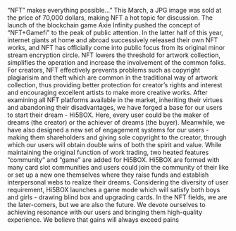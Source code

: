“NFT” makes everything possible...”
This March, a JPG image was sold at the price of 70,000 dollars, making NFT a 
hot topic for discussion. The launch of the blockchain game Axie Infinity pushed the 
concept of “NFT+Gamefi” to the peak of public attention. 
In the latter half of this year, internet giants at home and abroad successively 
released their own NFT works, and NFT has officially come into public focus from its 
original minor stream encryption circle.
NFT lowers the threshold for artwork collection, simplifies the operation and 
increase the involvement of the common folks. 
For creators, NFT effectively prevents problems such as copyright plagiarisim and 
theft which are common in the traditional way of artwork collection, thus providing 
better protection for creator’s rights and interest and encouraging excellent artists to 
make more creative works.
After examining all NFT platforms available in the market, inheriting their virtues 
and abandoning their disadvantages, we have forged a base for our users to start their 
dream - Hi5BOX. 
Here, every user could be the maker of dreams (the creator) or the achiever of 
dreams (the buyer). Meanwhile, we have also designed a new set of engagement 
systems for our users - making them shareholders and giving sole copyright to the 
creator, through which our users will obtain double wins of both the spirit and value.
While maintaining the original function of work trading, two heated features 
“community” and “game” are added for Hi5BOX. 
Hi5BOX are formed with many card slot communities and users could join the 
community of their like or set up a new one themselves where they raise funds and 
establish interpersonal webs to realize their dreams. Considering the diversity of user 
requirement, Hi5BOX launches a game mode which will satisfy both boys and girls -
drawing blind box and upgrading cards.
In the NFT fields, we are the later-comers, but we are also the future.
We devote ourselves to achieving resonance with our users and bringing them 
high-quality experience. We believe that gains will always exceed pains
